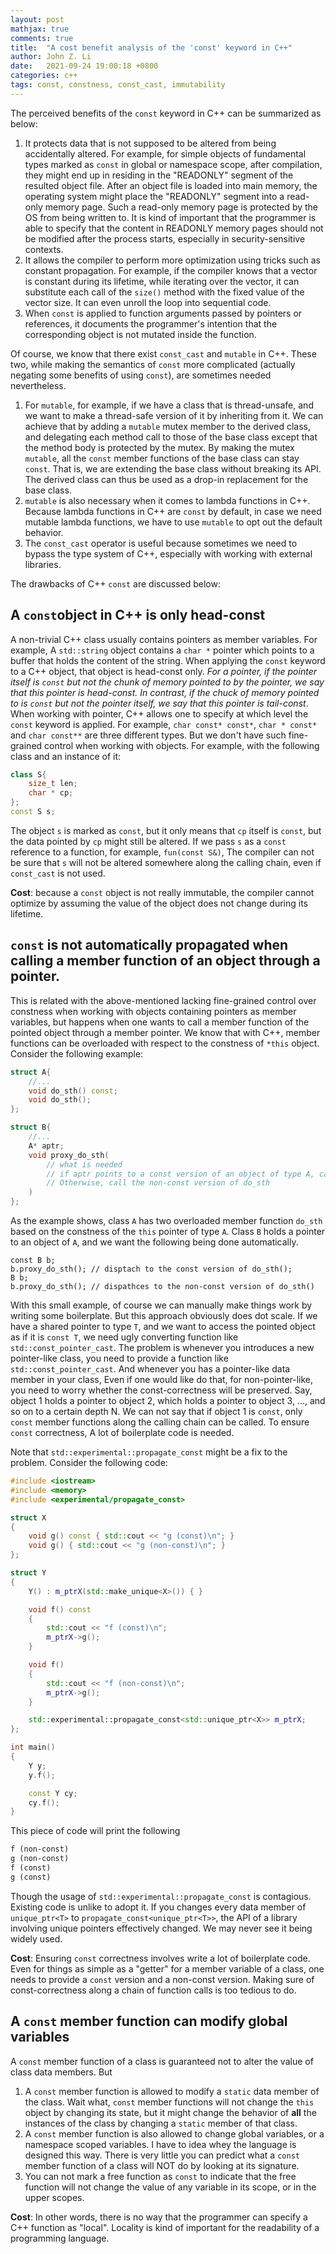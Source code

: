 ```yaml
---
layout: post
mathjax: true
comments: true
title:  "A cost benefit analysis of the 'const' keyword in C++"
author: John Z. Li
date:   2021-09-24 19:00:18 +0800
categories: c++
tags: const, constness, const_cast, immutability
---
```

The perceived benefits of the `const` keyword in C++ can be summarized as below:
1. It protects data that is not supposed to be altered  from being accidentally altered.
For example, for simple objects of fundamental types marked as `const` in global or namespace scope,
after compilation, they might end up in residing in the "READONLY" segment
of the resulted object file. After an object file is loaded into main memory,
the operating system might place the "READONLY" segment into a read-only memory page.
Such a read-only memory page is protected by the OS from being written to. It is
kind of important that the programmer is able to specify
that the content in READONLY memory pages should not be modified after the process starts,
especially in security-sensitive contexts.
2. It allows the compiler to perform more optimization using tricks such as constant propagation.
For example, if the compiler knows that a vector is constant during its lifetime,
while iterating over the vector, it can substitute each call of the `size()`
method with the fixed value of the vector size. It can even unroll the loop into
sequential code.
3. When `const` is applied to function arguments passed by pointers or references,
it documents the programmer's intention that the corresponding object is not mutated
inside the function.

Of course, we know that there exist `const_cast` and `mutable` in C++.
These two, while making the semantics of `const` more complicated
(actually negating some benefits of using `const`),  are sometimes needed nevertheless.
1. For `mutable`, for example, if we have a class that is thread-unsafe,
and we want to make a thread-safe version of it by inheriting from it.
We can achieve that by adding a `mutable` mutex member to the derived class,
and delegating each method call to those of the base class except that the method
body is protected by the mutex.
By making the mutex `mutable`, all the `const` member functions of the base class
can stay `const`. That is, we are extending the base class without breaking its API.
The derived class can thus be used as a drop-in replacement for the base class.
2. `mutable` is also necessary when it comes to lambda functions in C++. Because
lambda  functions in C++ are `const` by default, in case we need mutable lambda functions,
we have to use `mutable` to opt out the default behavior.
3. The `const_cast` operator is useful because sometimes we need to bypass the
type system of C++, especially with working with external libraries.

The drawbacks of C++ `const` are discussed below:
## A `const`object in C++ is only head-const
A non-trivial C++ class usually contains pointers as member variables. For example,
A `std::string` object contains a `char *` pointer which points to a buffer that holds
the content of the string. When applying the `const` keyword to a C++ object, that
object is head-const only. *For a pointer, if the pointer itself is `const` but not the
chunk of memory pointed to by the pointer, we say that this pointer is head-const.
In contrast, if the chuck of memory pointed to is `const` but not the pointer itself,
we say that this pointer is tail-const*.
When working  with pointer, C++
allows one to specify at which level the `const` keyword is applied.
For example, `char const* const*`, `char * const*` and `char const**` are three
different types. But we don't have such fine-grained control when working with objects.
For example, with the following class and an instance of it:
```cpp
class S{
    size_t len;
	char * cp;
};
const S s;
```
The object `s` is marked as `const`, but it only means that `cp` itself is `const`,
but the data pointed by `cp` might still be altered.
If we pass `s` as a `const` reference to a function, for example, `fun(const S&)`,
The compiler can not be sure that `s` will not be altered somewhere along the calling chain,
even if `const_cast` is not used.

**Cost**: because a `const` object is not really immutable, the compiler cannot optimize
by assuming the value of the object does not change during its lifetime.

## `const` is not automatically propagated when calling a member function of an object through a pointer.
This is related with the above-mentioned lacking fine-grained control over constness
when working with objects containing pointers as member variables, but happens when
one wants to call a member function of the pointed object through a member pointer.
We know that with C++, member functions can be overloaded with respect to the constness
of `*this` object. Consider the following example:
```cpp
struct A{
    //...
	void do_sth() const;
	void do_sth();
};

struct B{
	//...
	A* aptr;
	void proxy_do_sth(
	    // what is needed
		// if aptr points to a const version of an object of type A, call the const version of do_sth
		// Otherwise, call the non-const version of do_sth
	)
};
```
As the example shows, class `A` has two overloaded member function `do_sth` based
on the constness of the `this`  pointer  of type `A`. Class `B` holds a pointer
to an object of `A`, and we want the following being done automatically.
```
const B b;
b.proxy_do_sth(); // disptach to the const version of do_sth();
B b;
b.proxy_do_sth(); // dispathces to the non-const version of do_sth()
```
With this small example, of course we can manually make things work by writing
some boilerplate. But this approach obviously does dot scale. If we have a shared
pointer to type `T`, and we want to access the pointed object as if it is `const T`,
we need ugly converting function like `std::const_pointer_cast`. The problem is
whenever you introduces a new pointer-like class, you need to provide a function
like `std::const_pointer_cast`. And whenever you has a pointer-like data member in your class,
Even if one would like do that, for non-pointer-like,
you need to worry whether the const-correctness will be preserved.
Say, object 1 holds a pointer to object 2, which holds a pointer to
object 3, ..., and so on to a certain depth N. We can not say that if object 1 is
`const`, only `const` member functions along the calling chain can be called.
To ensure `const` correctness, A lot of  boilerplate code is needed.

Note that `std::experimental::propagate_const` might be a fix to the problem. Consider
the following code:
```cpp
#include <iostream>
#include <memory>
#include <experimental/propagate_const>

struct X
{
    void g() const { std::cout << "g (const)\n"; }
    void g() { std::cout << "g (non-const)\n"; }
};

struct Y
{
    Y() : m_ptrX(std::make_unique<X>()) { }

    void f() const
    {
        std::cout << "f (const)\n";
        m_ptrX->g();
    }

    void f()
    {
        std::cout << "f (non-const)\n";
        m_ptrX->g();
    }

    std::experimental::propagate_const<std::unique_ptr<X>> m_ptrX;
};

int main()
{
    Y y;
    y.f();

    const Y cy;
    cy.f();
}
```
This piece of code will print the following
```txt
f (non-const)
g (non-const)
f (const)
g (const)
```
Though the usage of `std::experimental::propagate_const` is contagious. Existing code
is unlike to adopt it. If you changes every data member of `unique_ptr<T>` to
`propagate_const<unique_ptr<T>>`, the API of a library involving unique pointers
effectively changed. We may never see it being widely used.

**Cost**: Ensuring `const` correctness involves write a lot of boilerplate code.
Even for things as simple as a "getter" for a member variable of a class, one
needs to provide a `const` version and a non-const version. Making sure of const-correctness
along a chain of function calls is too tedious to do.

## A `const` member function can modify global variables
A `const` member function of a class is guaranteed not to alter the value of class
data members. But
1. A `const` member function is allowed to modify a `static` data member of the class.
Wait what, `const` member functions will not change the `this` object by changing its
state, but it might change the behavior of **all** the instances of the class by changing
a `static` member of that class.
2. A `const` member function is also allowed to change global variables, or a namespace
scoped variables. I have to idea whey the language is designed this way. There is very
little you can predict what a `const` member function of a class will NOT do by looking
at its signature.
3. You can not mark a free function as `const` to indicate that the free function will
not change the value of any variable in its scope, or in the upper scopes.

**Cost**:  In other words,
there is no way that the programmer can specify a C++ function as "local". Locality is
kind of important for the readability of a programming language.
